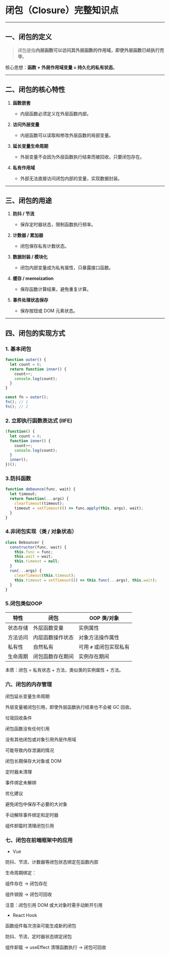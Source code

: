 # 闭包（Closure）完整知识点

---

## 一、闭包的定义

> 闭包是指**内层函数可以访问其外层函数的作用域，即使外层函数已经执行完毕**。

核心思想：**函数 + 外层作用域变量 = 持久化的私有状态**。

---

## 二、闭包的核心特性

1. **函数嵌套**  
   - 内层函数必须定义在外层函数内部。  

2. **访问外层变量**  
   - 内层函数可以读取和修改外层函数的局部变量。  

3. **延长变量生命周期**  
   - 外层变量不会因为外层函数执行结束而被回收，只要闭包存在。  

4. **私有作用域**  
   - 外部无法直接访问闭包内部的变量，实现数据封装。

---

## 三、闭包的用途

1. **防抖 / 节流**  
   - 保存定时器状态，限制函数执行频率。  

2. **计数器 / 累加器**  
   - 闭包保存私有计数状态。  

3. **数据封装 / 模块化**  
   - 闭包内部变量成为私有属性，只暴露接口函数。  

4. **缓存 / memoization**  
   - 保存函数计算结果，避免重复计算。

5. **事件处理状态保存**  
   - 保存按钮或 DOM 元素状态。

---

## 四、闭包的实现方式

### 1. 基本闭包
```js
function outer() {
  let count = 0;
  return function inner() {
    count++;
    console.log(count);
  }
}

const fn = outer();
fn(); // 1
fn(); // 2
```

### 2. 立即执行函数表达式 (IIFE)

```js
(function() {
  let count = 0;
  function inner() {
    count++;
    console.log(count);
  }
  inner();
})();
```

### 3.防抖函数

```js
function debounce(func, wait) {
  let timeout;
  return function(...args) {
    clearTimeout(timeout);
    timeout = setTimeout(() => func.apply(this, args), wait);
  }
}
```

### 4.非闭包实现（类 / 对象状态）

```js
class Debouncer {
  constructor(func, wait) {
    this.func = func;
    this.wait = wait;
    this.timeout = null;
  }
  run(...args) {
    clearTimeout(this.timeout);
    this.timeout = setTimeout(() => this.func(...args), this.wait);
  }
}
```

### 5.闭包类似OOP

| 特性   | 闭包       | OOP 类/对象       |
| ---- | -------- | -------------- |
| 状态存储 | 外层函数变量   | 实例属性           |
| 方法访问 | 内层函数操作状态 | 对象方法操作属性       |
| 私有性  | 自然私有     | 可用 `#` 或闭包实现私有 |
| 生命周期 | 闭包函数存在期间 | 实例存在期间         |
本质：闭包 = 私有状态 + 方法，类似类的实例属性 + 方法。

### 六、闭包的内存管理

闭包延长变量生命周期

外层变量被闭包引用，即使外层函数执行结束也不会被 GC 回收。

垃圾回收条件

闭包函数没有任何引用

没有其他闭包或对象引用外层作用域

可能导致内存泄漏的情况

闭包长期保存大对象或 DOM

定时器未清理

事件绑定未解绑

优化建议

避免闭包中保存不必要的大对象

手动解除事件绑定和定时器

组件卸载时清理闭包引用

### 七、闭包在前端框架中的应用

- Vue

防抖、节流、计数器等闭包状态绑定在函数内部

生命周期绑定：

组件存在 → 闭包存在

组件销毁 → 闭包可回收

注意：闭包引用 DOM 或大对象时需手动断开引用

- React Hook

函数组件每次渲染可能生成新的闭包

防抖、节流、定时器状态绑定闭包

组件卸载 → useEffect 清理函数执行 → 闭包可回收